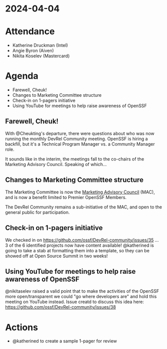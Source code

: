 # 2024-04-04

# Attendance
* Katherine Druckman (Intel)
* Angie Byron (Aiven)
* Nikita Koselev (Mastercard)

# Agenda
* Farewell, Cheuk!
* Changes to Marketing Committee structure
* Check-in on 1-pagers initiative
* Using YouTube for meetings to help raise awareness of OpenSSF

## Farewell, Cheuk!
With @Cheukting's departure, there were questions about who was now running the monthly DevRel Community meeting. OpenSSF is hiring a backfill, but it's a Technical Program Manager vs. a Community Manager role.

It sounds like in the interim, the meetings fall to the co-chairs of the Marketing Advisory Council. Speaking of which...

## Changes to Marketing Committee structure
The Marketing Committee is now the [Marketing Advisory Council](https://openssf.org/blog/2024/03/14/openssf-marketing-advisory-council-aims-to-shape-the-future-of-open-source-security-advocacy/) (MAC), and is now a benefit limited to Premier OpenSSF Members.

The DevRel Community remains a sub-initiative of the MAC, and open to the general public for participation.

## Check-in on 1-pagers initiative
We checked in on https://github.com/ossf/DevRel-community/issues/35 ... 3 of the 6 identified projects now have content available! @katherined is going to take a stab at formatting them into a template, so they can be showed off at Open Source Summit in two weeks!

## Using YouTube for meetings to help raise awareness of OpenSSF
@nikitaselev raised a valid point that to make the activities of the OpenSSF more open/transparent we could "go where developers are" and hold this meeting on YouTube instead. Issue creatd to discuss this idea here: https://github.com/ossf/DevRel-community/issues/38

# Actions
* @katherined to create a sample 1-pager for review
